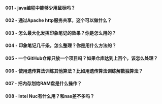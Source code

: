 #### 001 - java编程中能够少用鼠标吗？



#### 002 - 通过Apache http服务共享，这个可以做什么？

#### 003 - 怎么最大化发挥印象笔记的效果？你是怎么用的？

####  004 - 印象笔记几千条，怎么整理？你是用什么方法的？

####  005 - 一个GitHub仓库只放一个项目吗？如果仓库达到上百个，该怎么处理？

#### 006 - 使用遗传算法训练其他算法？比如用遗传算法训练解数独算法？

#### 007 - 把内存划给RAM盘是什么操作？

#### 008 - Intel Nuc有什么用？和nas差不多吗？

#### 

#### 



#### 



#### 

#### 

